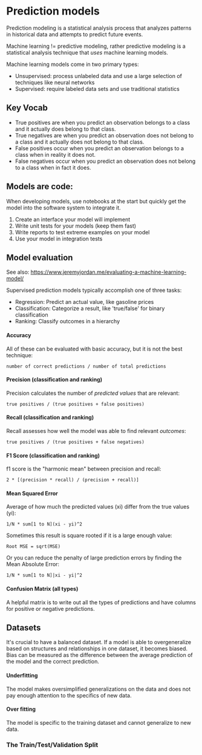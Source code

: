 # Prediction models

Prediction modeling is a statistical analysis process that analyzes patterns in
historical data and attempts to predict future events.

Machine learning != predictive modeling, rather predictive modeling is a statistical
analysis technique that _uses_ machine learning models.

Machine learning models come in two primary types:

- Unsupervised: process unlabeled data and use a large selection of techniques
  like neural networks
- Supervised: require labeled data sets and use traditional statistics

## Key Vocab

- True positives are when you predict an observation belongs to a class and it actually does belong to that class.
- True negatives are when you predict an observation does not belong to a class and it actually does not belong to that class.
- False positives occur when you predict an observation belongs to a class when in reality it does not.
- False negatives occur when you predict an observation does not belong to a class when in fact it does.

## Models are code:

When developing models, use notebooks at the start but quickly get the model
into the software system to integrate it.

1. Create an interface your model will implement
2. Write unit tests for your models (keep them fast)
3. Write reports to test extreme examples on your model
4. Use your model in integration tests

## Model evaluation

See also: https://www.jeremyjordan.me/evaluating-a-machine-learning-model/

Supervised prediction models typically accomplish one of three tasks:

- Regression: Predict an actual value, like gasoline prices
- Classification: Categorize a result, like 'true/false' for binary classification
- Ranking: Classify outcomes in a hierarchy

#### Accuracy

All of these can be evaluated with basic accuracy, but it is not the best technique:

```
number of correct predictions / number of total predictions
```

#### Precision (classification and ranking)

Precision calculates the number of _predicted values_ that are relevant:

```
true positives / (true positives + false positives)
```

#### Recall (classification and ranking)

Recall assesses how well the model was able to find relevant _outcomes_:

```
true positives / (true positives + false negatives)
```

#### F1 Score (classification and ranking)

f1 score is the "harmonic mean" between precision and recall:

```
2 * [(precision * recall) / (precision + recall)]
```

#### Mean Squared Error

Average of how much the predicted values (xi) differ from the true values (yi):

```
1/N * sum[1 to N](xi - yi)^2
```

Sometimes this result is square rooted if it is a large enough value:

```
Root MSE = sqrt(MSE)
```

Or you can reduce the penalty of large prediction errors by finding the Mean
Absolute Error:

```
1/N * sum[1 to N]|xi - yi|^2
```

#### Confusion Matrix (all types)

A helpful matrix is to write out all the types of predictions and have columns
for positive or negative predictions.

## Datasets

It's crucial to have a balanced dataset. If a model is able to overgeneralize
based on structures and relationships in one dataset, it becomes biased. Bias
can be measured as the difference between the average prediction of the model
and the correct prediction.

#### Underfitting

The model makes oversimplified generalizations on the data and does not pay
enough attention to the specifics of new data.

#### Over fitting

The model is specific to the training dataset and cannot generalize to new data.

### The Train/Test/Validation Split
